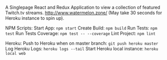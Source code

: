A Singlepage React and Redux Application to view a collection of featured Twitch.tv streams.
http://www.watermelon.zone/ (May take 30 seconds for Heroku instance to spin up).

NPM Scripts:
Start App: `npm start`
Create Build: `npm build`
Run Tests: `npm test`
Run Tests Coverage: `npm test -- --coverage`
Lint Project: `npm lint`

Heroku:
Push to Heroku when on master branch: `git push heroku master`
Log Heroku Logs: `heroku logs --tail`
Start Heroku local instance: `heroku local web`
